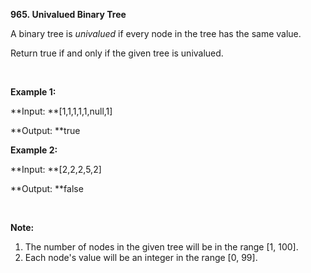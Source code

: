 **965. Univalued Binary Tree**

A binary tree is _univalued_ if every node in the tree has the same value.

Return true if and only if the given tree is univalued.

 

**Example 1:**

**Input: **[1,1,1,1,1,null,1]

**Output: **true

**Example 2:**

**Input: **[2,2,2,5,2]

**Output: **false

 

**Note:**

1. The number of nodes in the given tree will be in the range [1, 100].
2. Each node's value will be an integer in the range [0, 99].
